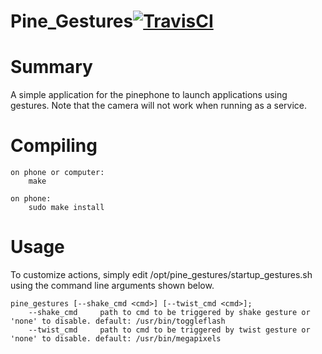 Pine_Gestures[![TravisCI](https://travis-ci.com/zschroeder6212/pine_gestures.svg?branch=master)](https://travis-ci.com/zschroeder6212/pine_gestures)
==============================

# Summary
A simple application for the pinephone to launch applications using gestures. Note that the camera will not work when running as a service.

# Compiling
```
on phone or computer:
	make
	
on phone:
	sudo make install
```

# Usage
To customize actions, simply edit /opt/pine_gestures/startup_gestures.sh using the command line arguments shown below.

```
pine_gestures [--shake_cmd <cmd>] [--twist_cmd <cmd>];
	--shake_cmd		path to cmd to be triggered by shake gesture or 'none' to disable. default: /usr/bin/toggleflash
	--twist_cmd		path to cmd to be triggered by twist gesture or 'none' to disable. default: /usr/bin/megapixels
```